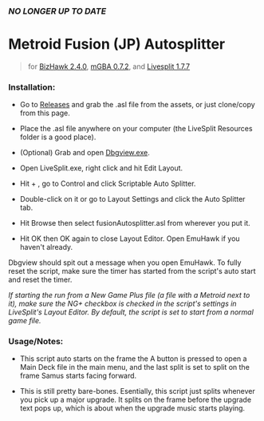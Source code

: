 ### *NO LONGER UP TO DATE*

# Metroid Fusion (JP) Autosplitter
> for [BizHawk 2.4.0](https://github.com/TASVideos/BizHawk/releases/), [mGBA 0.7.2](https://mgba.io/old.html), and [Livesplit 1.7.7](https://livesplit.org/downloads/)
> 
### Installation:

* Go to [Releases](https://github.com/bjbzrc/fusion-autosplitter/releases) and grab the .asl file from the assets, or just clone/copy from this page.

* Place the .asl file anywhere on your computer (the LiveSplit Resources folder is a good place).

* (Optional) Grab and open [Dbgview.exe](https://docs.microsoft.com/en-us/sysinternals/downloads/debugview).

* Open LiveSplit.exe, right click and hit Edit Layout.

* Hit + , go to Control and click Scriptable Auto Splitter.

* Double-click on it or go to Layout Settings and click the Auto Splitter tab.

* Hit Browse then select fusionAutosplitter.asl from wherever you put it.

* Hit OK then OK again to close Layout Editor. Open EmuHawk if you haven't already.

Dbgview should spit out a message when you open EmuHawk. To fully reset the script, make sure the timer has started from the script's auto start and reset the timer.

*If starting the run from a New Game Plus file (a file with a Metroid next to it), make sure the NG+*
*checkbox is checked in the script's settings in LiveSplit's Layout Editor. By default, the script*
*is set to start from a normal game file.*

### Usage/Notes:

* This script auto starts on the frame the A button is pressed to open a Main Deck file in the main menu, and the last split is set to split on the frame Samus starts facing forward.

* This is still pretty bare-bones. Esentially, this script just splits whenever you pick up a major upgrade. It splits on the frame before the upgrade text pops up, which is about when the upgrade music starts playing.
